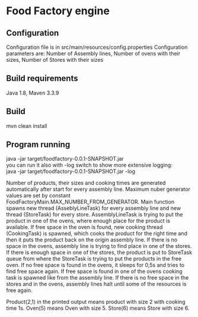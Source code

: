# Food Factory engine

## Configuration
Configuration file is in src/main/resources/config.properties
Configuration parameters are: Number of Assembly lines, Number of ovens with their sizes, Number of Stores with their sizes

## Build requirements
Java 1.8, Maven 3.3.9

## Build
mvn clean install

## Program running
java -jar target/foodfactory-0.0.1-SNAPSHOT.jar  
you can run it also with -log switch to show more extensive logging:  
java -jar target/foodfactory-0.0.1-SNAPSHOT.jar -log

Number of products, their sizes and cooking times are generated automatically after start for every assembly line. Maximum nuber generator values are set by constant FoodFactoryMain.MAX_NUMBER_FROM_GENERATOR.
Main function spawns new thread (AsseblyLineTask) for every assembly line and new thread (StoreTask) for every store. AssemblyLineTask is trying to put the product in one of the ovens, where enough place for the product is available.
If free space in the oven is found, new cooking thread (CookingTask) is spawned, which cooks the product for the right time and then it puts the product back on the origin assembly line.
If there is no space in the ovens, assembly line is trying to find place in one of the stores. If there is enough space in one of the stores, the product is put to StoreTask queue from where the StoreTask is trying to put the products in the free oven.
If no free space is found in the ovens, it sleeps for 0,5s and tries to find free space again. If free space is found in one of the ovens cooking task is spawned like from the assembly line.
If there is no free space in the stores and in the ovens, assembly lines halt until some of the resources is free again.

Product(2,1) in the printed output means product with size 2 with cooking time 1s.
Oven(5) means Oven with size 5.
Store(6) means Store with size 6.
